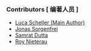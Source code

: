 ### Contributors [ 编著人员 ]
- [Luca Scheller (Main Author)](https://github.com/LucaScheller)
- [Jonas Sorgenfrei](https://github.com/jonassorgenfrei)
- [Samrat Dutta](https://github.com/DStarRaj)
- [Roy Nieterau](https://github.com/BigRoy)